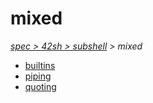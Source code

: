 # mixed

*[spec > 42sh > subshell](..) > mixed*

* [builtins](./builtins)
* [piping](./piping)
* [quoting](./quoting)
